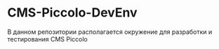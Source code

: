 # CMS-Piccolo-DevEnv
В данном репозитории располагается окружение для разработки и тестирования CMS Piccolo
